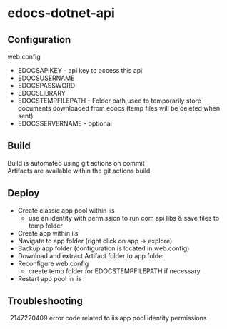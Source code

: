 # edocs-dotnet-api


## Configuration

web.config

- EDOCSAPIKEY - api key to access this api
- EDOCSUSERNAME
- EDOCSPASSWORD
- EDOCSLIBRARY
- EDOCSTEMPFILEPATH - Folder path used to temporarily store documents downloaded from edocs (temp files will be deleted when sent)
- EDOCSSERVERNAME - optional

## Build

Build is automated using git actions on commit\
Artifacts are available within the git actions build

## Deploy

- Create classic app pool within iis 
  - use an identity with permission to run com api libs & save files to temp folder
- Create app within iis
- Navigate to app folder (right click on app -> explore)
- Backup app folder (configuration is located in web.config)
- Download and extract Artifact folder to app folder 
- Reconfigure web.config
  - create temp folder for EDOCSTEMPFILEPATH if necessary
- Restart app pool in iis

## Troubleshooting

-2147220409 error code related to iis app pool identity permissions
